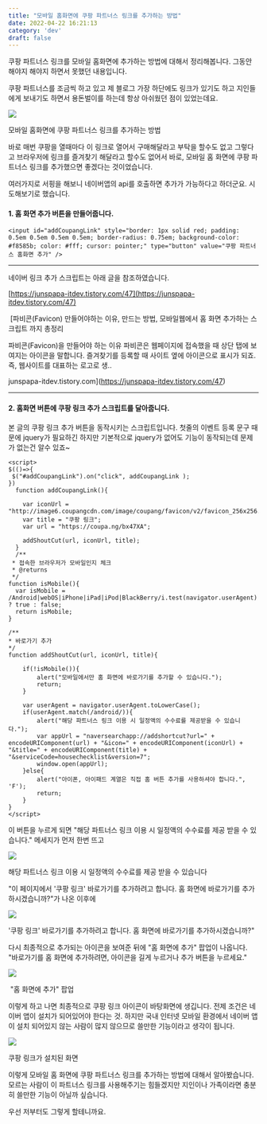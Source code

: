 ```yaml
---
title: "모바일 홈화면에 쿠팡 파트너스 링크를 추가하는 방법"
date: 2022-04-22 16:21:13
category: 'dev'
draft: false
---
```


쿠팡 파트너스 링크를 모바일 홈화면에 추가하는 방법에 대해서 정리해봅니다. 그동안 해야지 해야지 하면서 못했던 내용입니다. 

쿠팡 파트너스를 조금씩 하고 있고 제 블로그 가장 하단에도 링크가 있기도 하고 지인들에게 보내기도 하면서 용돈벌이를 하는데 항상 아쉬웠던 점이 있었는데요.

![](https://blog.kakaocdn.net/dn/Olb6S/btqDj2OFYCu/xHsWi7yrK8NeEdzSLsgSrk/img.png)

모바일 홈화면에 쿠팡 파트너스 링크를 추가하는 방법

바로 매번 쿠팡을 열때마다 이 링크로 열어서 구매해달라고 부탁을 할수도 없고 그렇다고 브라우저에 링크를 즐겨찾기 해달라고 할수도 없어서 바로, 모바일 홈 화면에 쿠팡 파트너스 링크를 추가했으면 좋겠다는 것이었습니다. 

여러가지로 서핑을 해보니 네이버앱의 api를 호출하면 추가가 가능하다고 하더군요. 시도해보기로 했습니다. 

#### **1\. 홈 화면 추가 버튼을 만들어줍니다.** 

    <input id="addCoupangLink" style="border: 1px solid red; padding: 0.5em 0.5em 0.5em 0.5em; border-radius: 0.75em; background-color: #f8585b; color: #fff; cursor: pointer;" type="button" value="쿠팡 파트너스 홈화면 추가" />

* * *

네이버 링크 추가 스크립트는 아래 글을 참조하였습니다. 

[https://junspapa-itdev.tistory.com/47](https://junspapa-itdev.tistory.com/47)

 [파비콘(Favicon) 만들어야하는 이유, 만드는 방법, 모바일웹에서 홈 화면 추가하는 스크립트 까지 총정리

파비콘(Favicon)을 만들어야 하는 이유 파비콘은 웹페이지에 접속했을 때 상단 탭에 보여지는 아이콘을 말합니다. 즐겨찾기를 등록할 때 사이트 옆에 아이콘으로 표시가 되죠. 즉, 웹사이트를 대표하는 로고로 생..

junspapa-itdev.tistory.com](https://junspapa-itdev.tistory.com/47)

* * *

#### **2\. 홈화면 버튼에 쿠팡 링크 추가 스크립트를 달아줍니다.** 

본 글의 쿠팡 링크 추가 버튼을 동작시키는 스크립트입니다. 첫줄의 이벤트 등록 문구 때문에 jquery가 필요하긴 하지만 기본적으로 jquery가 없어도 기능이 동작되는데 문제가 없는건 알수 있죠~ 

    <script>
    $(()=>{
     $("#addCoupangLink").on("click", addCoupangLink );
    })  
      function addCoupangLink(){
        
        var iconUrl = "http://image6.coupangcdn.com/image/coupang/favicon/v2/favicon_256x256.ico";
        var title = "쿠팡 링크";
        var url = "https://coupa.ng/bx47XA";
    
        addShoutCut(url, iconUrl, title);
      }
      /**
     * 접속한 브라우저가 모바일인지 체크
     * @returns
     */
    function isMobile(){
      var isMobile = /Android|webOS|iPhone|iPad|iPod|BlackBerry/i.test(navigator.userAgent) ? true : false;
      return isMobile;
    }
    
    /**
    * 바로가기 추가
    */
    function addShoutCut(url, iconUrl, title){
    	
    	if(!isMobile()){
    		alert("모바일에서만 홈 화면에 바로가기를 추가할 수 있습니다.");
    		return;
    	}
    	
    	var userAgent = navigator.userAgent.toLowerCase();
    	if(userAgent.match(/android/)){
          	alert("해당 파트너스 링크 이용 시 일정액의 수수료를 제공받을 수 있습니다.");
    		var appUrl = "naversearchapp://addshortcut?url=" + encodeURIComponent(url) + "&icon=" + encodeURIComponent(iconUrl) + "&title=" + encodeURIComponent(title) + "&serviceCode=housechecklist&version=7";
    		window.open(appUrl);
    	}else{
    		alert("아이폰, 아이패드 계열은 직접 홈 버튼 추가를 사용하셔야 합니다.", 'F');
    		return;
    	}
    }
    </script>

이 버튼을 누르게 되면 "해당 파트너스 링크 이용 시 일정액의 수수료를 제공 받을 수 있습니다." 메세지가 먼저 한번 뜨고

![](https://blog.kakaocdn.net/dn/bSlLAI/btqDmVm5I3Q/4xLPNfStwkizQDbpf6I29K/img.png)

해당 파트너스 링크 이용 시 일정액의 수수료를 제공 받을 수 있습니다

"이 페이지에서 '쿠팡 링크' 바로가기를 추가하려고 합니다. 홈 화면에 바로가기를 추가하시겠습니까?"가 나온 이후에

![](https://blog.kakaocdn.net/dn/cPzXpz/btqDnxzvF2s/8VXexkKukEZgQKmraFuv8k/img.png)

'쿠팡 링크' 바로가기를 추가하려고 합니다. 홈 화면에 바로가기를 추가하시겠습니까?"

다시 최종적으로 추가되는 아이콘을 보여준 뒤에 "홈 화면에 추가" 팝업이 나옵니다. "바로가기를 홈 화면에 추가하려면, 아이콘을 길게 누르거나 추가 버튼을 누르세요."

![](https://blog.kakaocdn.net/dn/cPDsig/btqDn1tAT6o/Eviddt31xolgjOINlTAho1/img.png)

 "홈 화면에 추가" 팝업

이렇게 하고 나면 최종적으로 쿠팡 링크 아이콘이 바탕화면에 생깁니다. 전제 조건은 네이버 앱이 설치가 되어있어야 한다는 것. 하지만 국내 인터넷 모바일 환경에서 네이버 앱이 설치 되어있지 않는 사람이 많지 않으므로 쓸만한 기능이라고 생각이 됩니다. 

![](https://blog.kakaocdn.net/dn/csoWOW/btqDnwAy43k/tybZ3nm5spHNZUfLpubpO1/img.png)

쿠팡 링크가 설치된 화면

이렇게 모바일 홈 화면에 쿠팡 파트너스 링크를 추가하는 방법에 대해서 알아봤습니다. 모르는 사람이 이 파트너스 링크를 사용해주기는 힘들겠지만 지인이나 가족이라면 충분히 쓸만한 기능이 아닐까 싶습니다. 

우선 저부터도 그렇게 할테니까요.
